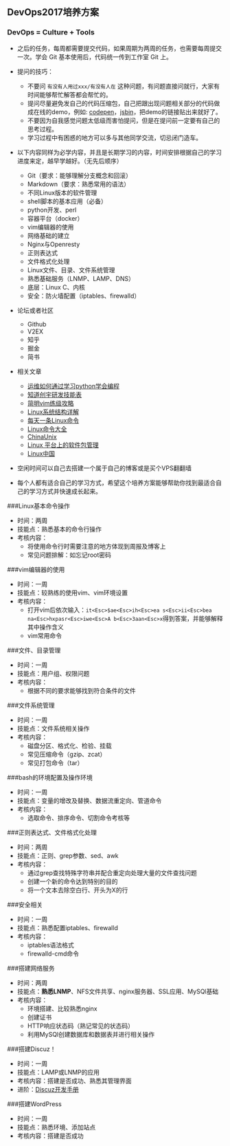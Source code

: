 ## DevOps2017培养方案
### DevOps = Culture + Tools
- 之后的任务，每周都需要提交代码，如果周期为两周的任务，也需要每周提交一次。学会 Git 基本使用后，代码统一传到工作室 Git 上。
- 提问的技巧：
  - 不要问 `有没有人用过xxx/有没有人在` 这种问题，有问题直接问就行，大家有时间能够帮忙解答都会帮忙的。
  - 提问尽量避免发自己的代码压缩包，自己把跟出现问题相关部分的代码做成在线的demo，例如: [codepen](https://codepen.io/)，[jsbin](http://jsbin.com/?html,css,js,output)，把demo的链接贴出来就好了。
  - 不要因为自我感觉问题太低级而害怕提问，但是在提问前一定要有自己的思考过程。
  - 学习过程中有困惑的地方可以多与其他同学交流，切忌闭门造车。
- 以下内容同样为必学内容，并且是长期学习的内容，时间安排根据自己的学习进度来定，越早学越好。（无先后顺序）
   - Git（要求：能够理解分支概念和回滚）
   - Markdown（要求：熟悉常用的语法）
   - 不同Linux版本的软件管理
   - shell脚本的基本应用（必备）
   - python开发、perl
   - 容器平台（docker）
   - vim编辑器的使用
   - 网络基础的建立
   - Nginx与Openresty
   - 正则表达式
   - 文件格式化处理
   - Linux文件、目录、文件系统管理
   - 熟悉基础服务（LNMP、LAMP、DNS）
   - 底层：Linux C、内核
   - 安全：防火墙配置（iptables、firewalld）
 
- 论坛或者社区
    - Github
    - V2EX
    - 知乎
    - 掘金
    - 简书
-  相关文章
    - [运维如何通过学习python学会编程](https://github.com/pythonpeixun/article/blob/master/python/how_to_learn_python.md)
    - [知道创宇研发技能表](http://blog.knownsec.com/Knownsec_RD_Checklist/v3.0.html)
    - [简明vim练级攻略](https://coolshell.cn/articles/5426.html)
    - [Linux系统结构详解](http://blog.csdn.net/hguisu/article/details/6122513)
    - [每天一条Linux命令](http://www.cnblogs.com/peida/archive/2012/12/05/2803591.html)
    - [Linux命令大全](http://man.linuxde.net)
    - [ChinaUnix](http://bbs.chinaunix.net/)
    - [Linux 平台上的软件包管理](https://www.ibm.com/developerworks/cn/linux/l-cn-rpmdpkg/index.html)
    - [Linux中国](https://linux.cn/)
- 空闲时间可以自己去搭建一个属于自己的博客或是买个VPS翻翻墙
- 每个人都有适合自己的学习方式，希望这个培养方案能够帮助你找到最适合自己的学习方式并快速成长起来。

###Linux基本命令操作
- 时间：两周
- 技能点：熟悉基本的命令行操作
- 考核内容：
	- 将使用命令行时需要注意的地方体现到周报及博客上
	- 常见问题排解：如忘记root密码

###vim编辑器的使用
- 时间：一周
- 技能点：较熟练的使用vim、vim环境设置
- 考核内容：
	- 打开vim后依次输入：`it<Esc>$ae<Esc>ih<Esc>ea s<Esc>ii<Esc>bea na<Esc>hxpasr<Esc>iwe<Esc>A b<Esc>3aan<Esc>x`得到答案，并能够解释其中操作含义
	- vim常用命令

###文件、目录管理
- 时间：一周
- 技能点：用户组、权限问题
- 考核内容：
	- 根据不同的要求能够找到符合条件的文件

###文件系统管理
- 时间：一周
- 技能点：文件系统相关操作
- 考核内容：
	- 磁盘分区、格式化、检验、挂载
	- 常见压缩命令（gzip、zcat）
	- 常见打包命令（tar）

###bash的环境配置及操作环境
- 时间：一周
- 技能点：变量的增改及替换、数据流重定向、管道命令
- 考核内容：
	- 选取命令、排序命令、切割命令考核等

###正则表达式、文件格式化处理
- 时间：两周
- 技能点：正则、grep参数、sed、awk
- 考核内容：
	- 通过grep查找特殊字符串并配合重定向处理大量的文件查找问题
	- 创建一个新的命令达到特别的目的
	- 将一个文本去除空白行、开头为X的行

###安全相关
- 时间：一周
- 技能点：熟悉配置iptables、firewalld
- 考核内容：
	- iptables语法格式
	- firewalld-cmd命令

###搭建网络服务
- 时间：两周
- 技能点：**熟悉LNMP**、NFS文件共享、nginx服务器、SSL应用、MySQl基础
- 考核内容：
	- 环境搭建、比较熟悉nginx
	- 创建证书
	- HTTP响应状态码（熟记常见的状态码）
	- 利用MySQl创建数据库和数据表并进行相关操作

###搭建Discuz！
- 时间：一周
- 技能点：LAMP或LNMP的应用
- 考核内容：搭建是否成功、熟悉其管理界面
- 进阶：[Discuz开发手册](http://discuzt.cr180.com/discuzcode-dir_index.html)

###搭建WordPress
- 时间：一周
- 技能点：熟悉环境、添加站点
- 考核内容：搭建是否成功

   
   
   
